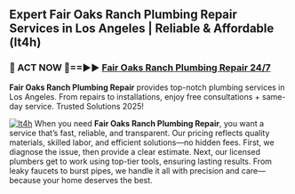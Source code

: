 ## Expert Fair Oaks Ranch Plumbing Repair Services in Los Angeles | Reliable & Affordable (lt4h)  

<h3>🚿 ACT NOW 🌟==►► <a href="https://tinyurl.com/2ne6vx2x" rel="nofollow">Fair Oaks Ranch Plumbing Repair 24/7</a></h3>

**Fair Oaks Ranch Plumbing Repair** provides top-notch plumbing services in Los Angeles. From repairs to installations, enjoy free consultations + same-day service. Trusted Solutions 2025!

[![lt4h](https://i.imgur.com/4PFF4AK.jpeg)](https://tinyurl.com/2ne6vx2x)
When you need **Fair Oaks Ranch Plumbing Repair**, you want a service that’s fast, reliable, and transparent. Our pricing reflects quality materials, skilled labor, and efficient solutions—no hidden fees. First, we diagnose the issue, then provide a clear estimate. Next, our licensed plumbers get to work using top-tier tools, ensuring lasting results. From leaky faucets to burst pipes, we handle it all with precision and care—because your home deserves the best.